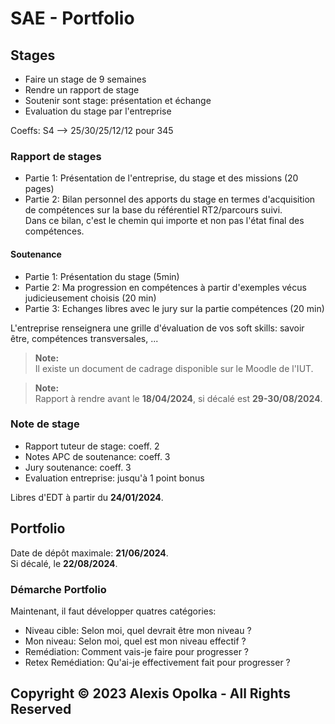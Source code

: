 # SAE - Portfolio

## Stages

- Faire un stage de 9 semaines
- Rendre un rapport de stage
- Soutenir sont stage: présentation et échange
- Evaluation du stage par l'entreprise

Coeffs: S4 --> 25/30/25/12/12 pour 345

### Rapport de stages

- Partie 1: Présentation de l'entreprise, du stage et des missions (20 pages)
- Partie 2: Bilan personnel des apports du stage en termes d'acquisition de
    compétences sur la base du référentiel RT2/parcours suivi.  
    Dans ce bilan, c'est le chemin qui importe et non pas l'état final des compétences.

#### Soutenance

- Partie 1: Présentation du stage (5min)
- Partie 2: Ma progression en compétences à partir d'exemples vécus judicieusement choisis (20 min)
- Partie 3: Echanges libres avec le jury sur la partie compétences (20 min)

L'entreprise renseignera une grille d'évaluation de vos soft skills: savoir être, compétences transversales, ...

> **Note:**  
> Il existe un document de cadrage disponible sur le Moodle de l'IUT.

> **Note:**  
> Rapport à rendre avant le **18/04/2024**, si décalé est **29-30/08/2024**.

### Note de stage

- Rapport tuteur de stage: coeff. 2
- Notes APC de soutenance: coeff. 3
- Jury soutenance: coeff. 3
- Evaluation entreprise: jusqu'à 1 point bonus

Libres d'EDT à partir du **24/01/2024**.

## Portfolio

Date de dépôt maximale: **21/06/2024**.  
Si décalé, le **22/08/2024**.

### Démarche Portfolio

Maintenant, il faut développer quatres catégories:

- Niveau cible: Selon moi, quel devrait être mon niveau ?
- Mon niveau: Selon moi, quel est mon niveau effectif ?
- Remédiation: Comment vais-je faire pour progresser ?
- Retex Remédiation: Qu'ai-je effectivement fait pour progresser ?

## Copyright &copy; 2023 Alexis Opolka - All Rights Reserved
